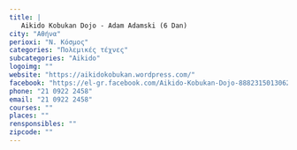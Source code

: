 ```yaml
---
title: |
   Aikido Kobukan Dojo - Adam Adamski (6 Dan)
city: "Αθήνα"
perioxi: "Ν. Κόσμος"
categories: "Πολεμικές τέχνες"
subcategories: "Aikido"
logoimg: ""
website: "https://aikidokobukan.wordpress.com/"
facebook: "https://el-gr.facebook.com/Aikido-Kobukan-Dojo-888231501306298/"
phone: "21 0922 2458"
email: "21 0922 2458"
courses: ""
places: ""
rensponsibles: ""
zipcode: ""
---
```




